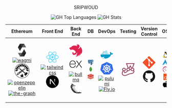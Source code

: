 <p align="center">SRIPWOUD</p>

<p align="center">
    <img alt="GH Top Languages" src="https://github-readme-stats.vercel.app/api/top-langs?username=sripwoud&count_private=true&hide=html,css,scss,vue,handlebars&locale=en&layout=compact&hide_border=true&hide_title=true&text_color=d000e8&exclude_repo=buy-me-a-coffee,dapp-template,nft-dynamic,nft-dynamic-oracle,nft,solidity-unordered-key-set,exercism,decentralized_house_listing,airChain,channels-raidar">
    <img alt="GH Stats" src="https://github-readme-stats.vercel.app/api?username=sripwoud&include_all_commits=true&count_private=true&hide_title=true&hide_border=true&show_icons=true&icon_color=908dff&title_color=120548&text_color=d000e8&hide=contribs,issues">
</p>

|                                                                                                                                                                                                                                                                                                                                                                                                                                               Ethereum                                                                                                                                                                                                                                                                                                                                                                                                                                               |                                                                                                                                                                                                                                                                                                               **Front End**                                                                                                                                                                                                                                                                                                                |                                                                                                                                                                                                                                                                                                                                                                                                                                                                                                                                           Back End                                                                                                                                                                                                                                                                                                                                                                                                                                                                                                                                            |                                                                                                                                                                                                                                                                                                                                    DB                                                                                                                                                                                                                                                                                                                                    |                                                                                                                                                                                                                                                                                              DevOps                                                                                                                                                                                                                                                                                              |                                                                                                               Testing                                                                                                                |                                                                                                                                                                 Version Control                                                                                                                                                                 |                                                                                                                                                                                                                                                                                                                                                                 OS                                                                                                                                                                                                                                                                                                                                                                 |                                                                                                                                                                                                                                                                                                                                                                                                                                                                                                                                                                                               Data Science                                                                                                                                                                                                                                                                                                                                                                                                                                                                                                                                                                                               |
| :--------------------------------------------------------------------------------------------------------------------------------------------------------------------------------------------------------------------------------------------------------------------------------------------------------------------------------------------------------------------------------------------------------------------------------------------------------------------------------------------------------------------------------------------------------------------------------------------------------------------------------------------------------------------------------------------------------------------------------------------------------------------------------------------------------------------------------------------------------------------------------------------------: | :----------------------------------------------------------------------------------------------------------------------------------------------------------------------------------------------------------------------------------------------------------------------------------------------------------------------------------------------------------------------------------------------------------------------------------------------------------------------------------------------------------------------------------------------------------------------------------------------------------------------------------------: | :-------------------------------------------------------------------------------------------------------------------------------------------------------------------------------------------------------------------------------------------------------------------------------------------------------------------------------------------------------------------------------------------------------------------------------------------------------------------------------------------------------------------------------------------------------------------------------------------------------------------------------------------------------------------------------------------------------------------------------------------------------------------------------------------------------------------------------------------------------------------------------------------------------------------------------------------------------------------------------------------------------------------------------------------------------------------------------------------: | :----------------------------------------------------------------------------------------------------------------------------------------------------------------------------------------------------------------------------------------------------------------------------------------------------------------------------------------------------------------------------------------------------------------------------------------------------------------------------------------------------------------------------------------------------------------------------------------------------------------------------------------------------------------------: | :----------------------------------------------------------------------------------------------------------------------------------------------------------------------------------------------------------------------------------------------------------------------------------------------------------------------------------------------------------------------------------------------------------------------------------------------------------------------------------------------------------------------------------------------------------------------------------------------: | :----------------------------------------------------------------------------------------------------------------------------------------------------------------------------------------------------------------------------------: | :---------------------------------------------------------------------------------------------------------------------------------------------------------------------------------------------------------------------------------------------------------------------------------------------------------------------------------------------: | :--------------------------------------------------------------------------------------------------------------------------------------------------------------------------------------------------------------------------------------------------------------------------------------------------------------------------------------------------------------------------------------------------------------------------------------------------------------------------------------------------------------------------------------------------------------------------------------------------------------------------------------------------------------------------------------------------------------------------------: | :------------------------------------------------------------------------------------------------------------------------------------------------------------------------------------------------------------------------------------------------------------------------------------------------------------------------------------------------------------------------------------------------------------------------------------------------------------------------------------------------------------------------------------------------------------------------------------------------------------------------------------------------------------------------------------------------------------------------------------------------------------------------------------------------------------------------------------------------------------------------------------------------------------------------------------------------------------------------------------------------------------------------------------------------------------------------------------------------------------------------------------------------------------------------------------------------------: |
| <a href="https://docs.soliditylang.org/en/v0.8.15/"><img title="Solidity" width="40" src="https://raw.githubusercontent.com/devicons/devicon/1119b9f84c0290e0f0b38982099a2bd027a48bf1/icons/solidity/solidity-original.svg" alt="solidity"></a><a href="https://wagmi.sh"><img alt="wagmi" title="Wagmi" src="https://raw.githubusercontent.com/wagmi-dev/.github/main/content/logo-light.svg"></a><a href="https://book.getfoundry.sh/"><img width="50" alt="foundry" title="Foundry" src="https://raw.githubusercontent.com/foundry-rs/foundry/master/.github/logo.png"></a><a href="https://www.openzeppelin.com/"><img alt="openzeppelin" title="OpenZeppelin" width="50" src="https://avatars.githubusercontent.com/u/20820676?s=200&v=4"></a><a href="https://thegraph.com/"><img width="50" alt="the-graph" title="The Graph" src="https://storage.googleapis.com/graph-web/favicon.png"></a> | <a href="https://reactjs.org/"><img width="40" alt="react" title="React" src="https://raw.githubusercontent.com/devicons/devicon/1119b9f84c0290e0f0b38982099a2bd027a48bf1/icons/react/react-original.svg"></a><a href="https://tailwindcss.com/"><img width="40" alt="tailwindcss" title="Tailwindcss" src="https://cdn.jsdelivr.net/gh/devicons/devicon@latest/icons/tailwindcss/tailwindcss-original.svg"></a><a href="https://nextjs.org/"><img width="40" alt="next" title="Next" src="https://raw.githubusercontent.com/devicons/devicon/1119b9f84c0290e0f0b38982099a2bd027a48bf1/icons/nextjs/nextjs-original.svg"></a> | <a href="https://nestjs.com/"><img width="40" alt="nestjs" src="https://github.com/devicons/devicon/raw/master/icons/nestjs/nestjs-original.svg"></a><a href="https://expressjs.com/"><img width="40" alt="express" title="Express" src="https://raw.githubusercontent.com/devicons/devicon/1119b9f84c0290e0f0b38982099a2bd027a48bf1/icons/express/express-original.svg"></a><a href="https://docs.bullmq.io/"><img alt="bullmq" title="BullMQ" src="https://www.gitbook.com/cdn-cgi/image/width=40,dpr=2,height=40,fit=contain,format=auto/https%3A%2F%2F876297641-files.gitbook.io%2F~%2Ffiles%2Fv0%2Fb%2Fgitbook-x-prod.appspot.com%2Fo%2Fspaces%252F-LUuDmt_xXMfG66Rn1GA%252Ficon%252FHOq80FSJicAlE4bVptC9%252Fbull.png%3Falt%3Dmedia%26token%3D10a2ba71-db1f-4d5c-8787-3dbedc8dd3ce"></a><a href="https://flask.palletsprojects.com/en/2.1.x/"><img width="40" alt="flask" title="Flask" src="https://raw.githubusercontent.com/devicons/devicon/1119b9f84c0290e0f0b38982099a2bd027a48bf1/icons/flask/flask-original.svg"></a> | <a href="https://www.postgresql.org/"><img width="40" alt="postgresql" title="PostGreSQL" src="https://raw.githubusercontent.com/devicons/devicon/1119b9f84c0290e0f0b38982099a2bd027a48bf1/icons/postgresql/postgresql-plain.svg"></a><a href="https://www.mongodb.com/"><img width="40" alt="mongodb" title="MongoDB" src="https://raw.githubusercontent.com/devicons/devicon/1119b9f84c0290e0f0b38982099a2bd027a48bf1/icons/mongodb/mongodb-original.svg"></a><a href="https://redis.io/"><img width="40" alt="redis" title="Redis" src="https://raw.githubusercontent.com/devicons/devicon/1119b9f84c0290e0f0b38982099a2bd027a48bf1/icons/redis/redis-plain.svg"></a> | <a href="https://www.docker.com/"><img width="40" alt="docker" title="Docker" src="https://raw.githubusercontent.com/devicons/devicon/1119b9f84c0290e0f0b38982099a2bd027a48bf1/icons/docker/docker-plain.svg"></a><a href="https://kubernetes.io/"><img width="40" alt="kubernetes" title="Kubernetes" src="https://raw.githubusercontent.com/devicons/devicon/1119b9f84c0290e0f0b38982099a2bd027a48bf1/icons/kubernetes/kubernetes-plain.svg"></a><a href="https://www.pulumi.com/"><img width="80" alt="pulumi" title="Pulumi" src="https://www.pulumi.com/images/logo/logo-on-white.svg"></a><a href="https://fly.io/"><img alt="Fly.io" title="Fly.io" width="40" src="https://fly.io/static/images/brand/brandmark.svg"></a> | <a href="https://jestjs.io/"><img width="40" alt="jest" title="Jest" src="https://raw.githubusercontent.com/devicons/devicon/1119b9f84c0290e0f0b38982099a2bd027a48bf1/icons/jest/jest-plain.svg"></a><a href="https://mochajs.org/"> | <img width="40" alt="git" title="Git" src="https://raw.githubusercontent.com/devicons/devicon/1119b9f84c0290e0f0b38982099a2bd027a48bf1/icons/git/git-plain.svg"><img width="40" alt="github" title="GitHub" src="https://raw.githubusercontent.com/devicons/devicon/1119b9f84c0290e0f0b38982099a2bd027a48bf1/icons/github/github-original.svg"> |<a href="https://www.linux.org"><img width="40" alt="linux" title="Linux" src="https://raw.githubusercontent.com/devicons/devicon/1119b9f84c0290e0f0b38982099a2bd027a48bf1/icons/linux/linux-original.svg"></a><a href="https://archlinux.org"/><img width="40" alt="arch" src="https://raw.githubusercontent.com/devicons/devicon/master/icons/archlinux/archlinux-original.svg"></a><a href="https://www.debian.org/"><img width="40" alt="debian" title="Debian" src="https://raw.githubusercontent.com/devicons/devicon/1119b9f84c0290e0f0b38982099a2bd027a48bf1/icons/debian/debian-plain.svg"></a><a href="https://ubuntu.com/"><img alt="ubuntu" title="Ubuntu" src="https://raw.githubusercontent.com/devicons/devicon/master/icons/ubuntu/ubuntu-original.svg"></a><img width="40" alt="mac" title="Mac" src="https://raw.githubusercontent.com/devicons/devicon/1119b9f84c0290e0f0b38982099a2bd027a48bf1/icons/apple/apple-original.svg"> | <a href="https://scipy.org/"><img alt="scipy" width="40" title="SciPy" src="https://docs.scipy.org/doc/scipy/_static/logo.svg" ></a><a href="https://pandas.pydata.org/"><img alt="pandas" width="40" title="Pandas" src="https://raw.githubusercontent.com/devicons/devicon/1119b9f84c0290e0f0b38982099a2bd027a48bf1/icons/pandas/pandas-original.svg"></a><a href="https://numpy.org/"><img alt="numpy" width="40" title="NumPy" src="https://raw.githubusercontent.com/devicons/devicon/1119b9f84c0290e0f0b38982099a2bd027a48bf1/icons/numpy/numpy-original.svg"></a><a href="https://scikit-learn.org/stable/"><img alt="scikitlearn" width="70" title="Scikit-learn" src="https://upload.wikimedia.org/wikipedia/commons/thumb/0/05/Scikit_learn_logo_small.svg/260px-Scikit_learn_logo_small.svg.png"></a><a href="https://jupyter.org/"><img alt="jupyter" width="40" title="Jupyter Notebook" src="https://raw.githubusercontent.com/devicons/devicon/1119b9f84c0290e0f0b38982099a2bd027a48bf1/icons/jupyter/jupyter-original-wordmark.svg" ></a><a href="https://www.knime.com/"><img alt="knime" width="40" title="Knime" src="https://avatars.githubusercontent.com/u/5486329?s=200&v=4"></a> |
